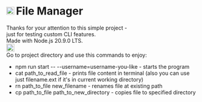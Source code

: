 <!-- # node.js-file-manager -->
# <img src="https://upload.wikimedia.org/wikipedia/commons/thumb/d/d9/Node.js_logo.svg/1920px-Node.js_logo.svg.png" alt="Node.js" height="21"/>&#8239;File Manager
Thanks for your attention to this simple project -  
just for testing custom CLI features.  
Made with Node.js 20.9.0 LTS.  
<img src="https://rolling-scopes-school.github.io/front42-JSFE2021Q1/presentation/z/front42.jpg" alt="logo" height="21"/>  
Go to project directory and use this commands to enjoy:
- npm run start -- --username=username-you-like - starts the program 
- cat path_to_read_file - prints file content in terminal (also you can use just filename.ext if it's in current working directory)
- rn path_to_file new_filename - renames file at existing path
- cp path_to_file path_to_new_directory - copies file to specified directory